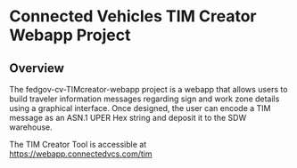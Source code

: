 # Connected Vehicles TIM Creator Webapp Project

## Overview

The fedgov-cv-TIMcreator-webapp project is a webapp that allows users to build traveler information messages regarding sign and work zone details using a graphical interface. Once designed, the user can encode a TIM message as an ASN.1 UPER Hex string and deposit it to the SDW warehouse.

The TIM Creator Tool is accessible at <https://webapp.connectedvcs.com/tim>